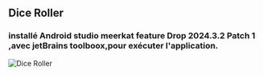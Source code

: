 ## Dice Roller

### installé Android studio meerkat feature Drop 2024.3.2 Patch 1 ,avec jetBrains toolboox,pour exécuter l'application. 

![Dice Roller](https://github.com/user-attachments/assets/fe7c6717-35ae-494b-a9f8-48cea12ce7e2)
